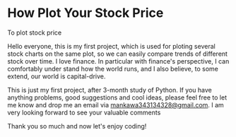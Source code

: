 How Plot Your Stock Price
=========================

To plot stock price

  Hello everyone, this is my first project, which is used for ploting several stock charts on the same plot, so we can easily compare trends of different stock over time. I love finance. In particular with finance's perspective, I can comfortably under stand how the world runs, and I also believe, to some extend, our world is capital-drive.

  This is just my first project, after 3-month study of Python. If you have anything problems, good suggestions and cool ideas, please feel free to let me know and drop me an email via mankawa343134328@gmail.com. I am very looking forward to see your  valuable comments

Thank you so much and now let's enjoy coding!

```python


```
